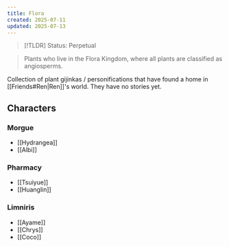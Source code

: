 ```yaml
---
title: Flora
created: 2025-07-11
updated: 2025-07-13
---
```


> [!TLDR] Status: Perpetual

> Plants who live in the Flora Kingdom, where all plants are classified as angiosperms.

Collection of plant gijinkas / personifications that have found a home in [[Friends#Ren|Ren]]'s world. They have no stories yet.
## Characters
### Morgue
- [[Hydrangea]]
- [[Albi]]
### Pharmacy
- [[Tsuiyue]]
- [[Huanglin]]
### Limniris
- [[Ayame]]
- [[Chrys]]
- [[Coco]]